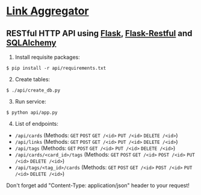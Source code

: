 [Link Aggregator](https://github.com/Delor4/LinkAggregator)
===================

RESTful HTTP API using [Flask](https://github.com/pallets/flask), [Flask-Restful](https://github.com/flask-restful/flask-restful) and [SQLAlchemy](https://github.com/zzzeek/sqlalchemy)
-------------------

1. Install requisite packages:
```shell
$ pip install -r api/requirements.txt
```
2. Create tables:
```shell
$ ./api/create_db.py
```
3. Run service:
```
$ python api/app.py
```
4. List of endpoints:

- `/api/cards`
(Methods: `GET` `POST` `GET /<id>` `PUT /<id>` `DELETE /<id>`)
- `/api/links`
(Methods: `GET` `POST` `GET /<id>` `PUT /<id>` `DELETE /<id>`)
- `/api/tags`
(Methods: `GET` `POST` `GET /<id>` `PUT /<id>` `DELETE /<id>`)
- `/api/cards/<card_id>/tags`
(Methods: `GET` `POST` `GET /<id>` `POST /<id>` `PUT /<id>` `DELETE /<id>`) 
- `/api/tags/<tag_id>/cards`
(Methods: `GET` `POST` `GET /<id>` `POST /<id>` `PUT /<id>` `DELETE /<id>`) 

Don't forget add "Content-Type: application/json" header to your request!
